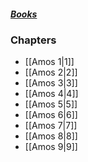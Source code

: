 ##### *[Books](--%20Bible%20--.md)*

### Chapters
- [[Amos 1|1]]
- [[Amos 2|2]]
- [[Amos 3|3]]
- [[Amos 4|4]]
- [[Amos 5|5]]
- [[Amos 6|6]]
- [[Amos 7|7]]
- [[Amos 8|8]]
- [[Amos 9|9]]
